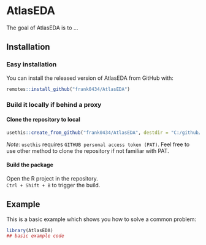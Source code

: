 # AtlasEDA

<!-- badges: start -->
<!-- badges: end -->

The goal of AtlasEDA is to ...

## Installation

### Easy installation

You can install the released version of AtlasEDA from GitHub with:

``` r
remotes::install_github("frank0434/AtlasEDA")
```
### Build it locally if behind a proxy

#### Clone the repository to local 

``` r
usethis::create_from_github("frank0434/AtlasEDA", destdir = "C:/github/")
```
_Note_: `usethis` requires `GITHUB personal access token (PAT)`. Feel free to
use other method to clone the repository if not familiar with PAT.

#### Build the package 

Open the R project in the repository.  
`Ctrl + Shift + B` to trigger the build.


## Example

This is a basic example which shows you how to solve a common problem:

``` r
library(AtlasEDA)
## basic example code
```

